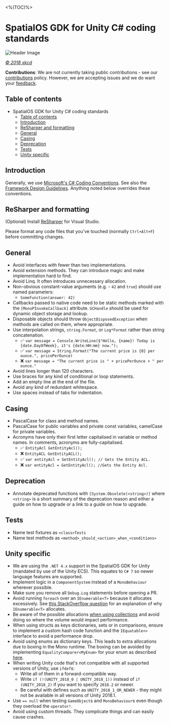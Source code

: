 <%(TOC)%>

# SpatialOS GDK for Unity C# coding standards

![Header Image]({{.Site.BaseURL}}docs/assets/unity-gdk-header-cartoon.png)

_[&copy; 2018 xkcd](https://xkcd.com/license.html)_

**Contributions**: We are not currently taking public contributions - see our [contributions](https://github.com/spatialos/UnityGDK/blob/master/README.md#contributions) policy. However, we are accepting issues and we do want your [feedback](https://github.com/spatialos/UnityGDK/blob/master/README.md#give-us-feedback).

## Table of contents

- SpatialOS GDK for Unity C# coding standards
    - [Table of contents](#table-of-contents)
    - [Introduction](#introduction)
    - [ReSharper and formatting](#resharper-and-formatting)
    - [General](#general)
    - [Casing](#casing)
    - [Deprecation](#deprecation)
    - [Tests](#tests)
    - [Unity specific](#unity-specific)

## Introduction

Generally, we use [Microsoft's C# Coding Conventions](https://docs.microsoft.com/en-us/dotnet/csharp/programming-guide/inside-a-program/coding-conventions). See also the [Framework Design Guidelines](https://docs.microsoft.com/en-us/dotnet/standard/design-guidelines/index). Anything noted below overrides these conventions.

## ReSharper and formatting

(Optional) Install [ReSharper](https://www.jetbrains.com/resharper/) for Visual Studio.

Please format any code files that you've touched (normally `Ctrl+Alt+F`) before committing changes.

## General

* Avoid interfaces with fewer than two implementations.
* Avoid extension methods. They can introduce magic and make implementation hard to find.
* Avoid Linq. It often introduces unnecessary allocation.
* Non-obvious constant-value arguments (e.g. - `42` and `true`) should use named parameters:
    * `SomeFunction(answer: 42)`
* Callbacks passed to native code need to be static methods marked with the `[MonoPInvokeCallback]` attribute. `GCHandle` should be used for dynamic object storage and lookup.
* Disposable objects should throw `ObjectDisposedException` when methods are called on them, where appropriate.
* Use interpolation strings, `string.Format`, or `Log*Format` rather than string concatenation.
    * :white_check_mark: `var message = Console.WriteLine($"Hello, {name}! Today is {date.DayOfWeek}, it's {date:HH:mm} now.");`
    * :white_check_mark: `var message = String.Format("The current price is {0} per ounce.", pricePerOunce)`
    * :x: `var message = "The current price is " + pricePerOunce + " per ounce."`
* Avoid lines longer than 120 characters.
* Use braces for any kind of conditional or loop statements.
* Add an empty line at the end of the file.
* Avoid any kind of redundant whitespace.
* Use spaces instead of tabs for indentation.

## Casing

* PascalCase for class and method names.
* PascalCase for public variables and private const variables, camelCase for private variables.
* Acronyms have only their first letter capitalised in variable or method names. In comments, acronyms are fully-capitalised.
    * :white_check_mark: `EntityAcl GetEntityAcl();`
    * :x: `EntityACL GetEntityACL();`
    * :white_check_mark: `var entityAcl = GetEntityAcl(); // Gets the Entity ACL.`
    * :x: `var entityAcl = GetEntityAcl(); //Gets the Entity Acl.`

## Deprecation

* Annotate deprecated functions with `[System.Obsolete(<string>)]` where `<string>` is a short summary of the deprecation reason and either a guide on how to upgrade or a link to a guide on how to upgrade.

## Tests

* Name test fixtures as `<class>Tests`
* Name test methods as `<method>_should_<action>_when_<conditions>`

## Unity specific

* We are using the `.NET 4.x` support in the SpatialOS GDK for Unity (mandated by use of the Unity ECS). This equates to `C# 7` so newer language features are supported.
* Implement logic in a `ComponentSystem` instead of a `MonoBehaviour` wherever possible.
* Make sure you remove all `Debug.Log` statements before opening a PR.
* Avoid running `foreach` over an `IEnumerable<T>` because it allocates excessively. See [this StackOverflow question](https://stackoverflow.com/questions/19689328/why-ienumerable-slow-and-list-is-fast) for an explanation of why `IEnumerable<T>` allocates.
* Be aware of the possible allocations [when using collections](https://jacksondunstan.com/articles/3805) and avoid doing so where the volume would impact performance.
* When using structs as keys dictionaries, sets or in comparisons, ensure to implement a custom hash code function and the `IEquatable<>` interface to avoid a performance drop.
* Avoid using enums as dictionary keys. This leads to extra allocations due to boxing in the Mono runtime. The boxing can be avoided by implementing `EqualityComparer<MyEnum>` for your enum as described [here](https://stackoverflow.com/a/26281533).
* When writing Unity code that's not compatible with all supported versions of Unity, use `ifdef`s:
    * Write all of them in a forward-compatible way.
    * Write `if (!(UNITY_2018_0 | UNITY_2018_1))` instead of `if (UNITY_2018_2)` if you want to specify `2018.2` or newer.
    * Be careful with defines such as `UNITY_2018_1_OR_NEWER` - they might not be available in all versions of Unity 2018.1.
* Use `== null` when testing `GameObject`s and `MonoBehaviour`s even though they overload the `operator!`.
* Avoid using custom threads. They complicate things and can easily cause crashes.
